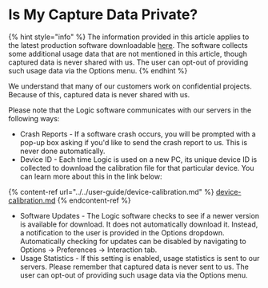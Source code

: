 # Is My Capture Data Private?

{% hint style="info" %}
The information provided in this article applies to the latest production software downloadable [here](https://www.saleae.com/downloads/). The software collects some additional usage data that are not mentioned in this article, though captured data is never shared with us. The user can opt-out of providing such usage data via the Options menu.
{% endhint %}

We understand that many of our customers work on confidential projects. Because of this, captured data is never shared with us.

Please note that the Logic software communicates with our servers in the following ways:

* Crash Reports - If a software crash occurs, you will be prompted with a pop-up box asking if you'd like to send the crash report to us. This is never done automatically.
* Device ID - Each time Logic is used on a new PC, its unique device ID is collected to download the calibration file for that particular device. You can learn more about this in the link below:

{% content-ref url="../../user-guide/device-calibration.md" %}
[device-calibration.md](../../user-guide/device-calibration.md)
{% endcontent-ref %}

* Software Updates - The Logic software checks to see if a newer version is available for download. It does not automatically download it. Instead, a notification to the user is provided in the Options dropdown. Automatically checking for updates can be disabled by navigating to Options -> Preferences -> Interaction tab.
* Usage Statistics - If this setting is enabled, usage statistics is sent to our servers. Please remember that captured data is never sent to us. The user can opt-out of providing such usage data via the Options menu.
